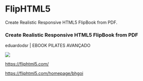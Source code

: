 # FlipHTML5

Create Realistic Responsive HTML5 FlipBook from PDF.

 ### Create Realistic Responsive HTML5 FlipBook from PDF
 
 eduardodsr | EBOOK PILATES AVANÇADO

 ![](https://i.imgur.com/5lYoa7T.png)

 <https://fliphtml5.com/>

 <https://fliphtml5.com/homepage/bhgoi>

